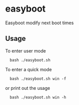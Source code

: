 # easyboot
Easyboot modify next boot times

## Usage

To enter user mode
```
  bash ./easyboot.sh
```

To enter a quick mode

```
  bash ./easyboot.sh win -f
```
or print out the usage

```
  bash ./easyboot.sh win -h
```

